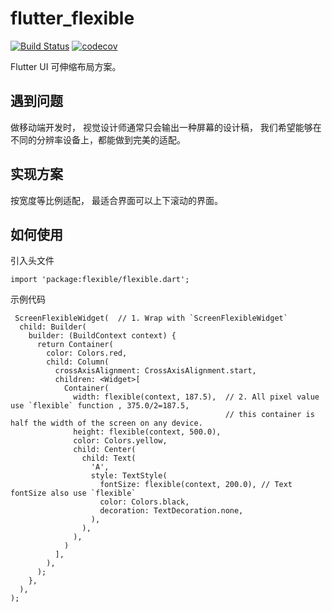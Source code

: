 # flutter_flexible

[![Build Status](https://travis-ci.com/songfei/flutter_flexible.svg?branch=master)](https://travis-ci.com/songfei/flutter_flexible)
[![codecov](https://codecov.io/gh/songfei/flutter_flexible/branch/master/graph/badge.svg)](https://codecov.io/gh/songfei/flutter_flexible)


Flutter UI 可伸缩布局方案。

## 遇到问题

做移动端开发时， 视觉设计师通常只会输出一种屏幕的设计稿， 我们希望能够在不同的分辨率设备上，都能做到完美的适配。

## 实现方案

按宽度等比例适配， 最适合界面可以上下滚动的界面。


## 如何使用
引入头文件

```
import 'package:flexible/flexible.dart';

```

示例代码

```
 ScreenFlexibleWidget(  // 1. Wrap with `ScreenFlexibleWidget`
  child: Builder(
    builder: (BuildContext context) {
      return Container(
        color: Colors.red,
        child: Column(
          crossAxisAlignment: CrossAxisAlignment.start,
          children: <Widget>[
            Container(
              width: flexible(context, 187.5),  // 2. All pixel value use `flexible` function , 375.0/2=187.5, 
                                                // this container is half the width of the screen on any device.
              height: flexible(context, 500.0),
              color: Colors.yellow,
              child: Center(
                child: Text(
                  'A',
                  style: TextStyle(
                    fontSize: flexible(context, 200.0), // Text fontSize also use `flexible`
                    color: Colors.black,
                    decoration: TextDecoration.none,
                  ),
                ),
              ),
            )
          ],
        ),
      );
    },
  ),
);

```